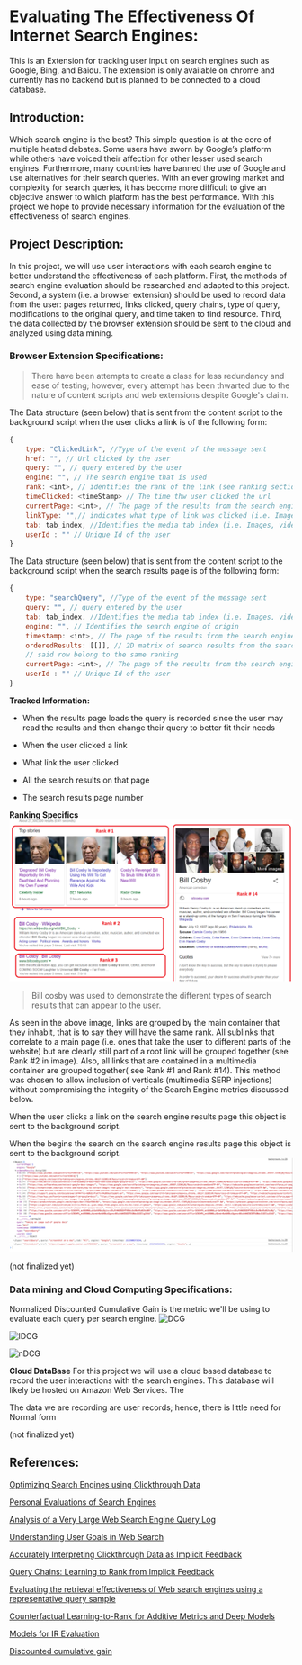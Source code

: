 # Evaluating The Effectiveness Of Internet Search Engines:

This is an Extension for tracking user input on search engines such as Google, Bing, and Baidu.
The extension is only available on chrome and currently has no backend but is planned to be 
connected to a cloud database.

## Introduction:

Which search engine is the best? This simple question is at the core of multiple heated debates. Some users have sworn by Google’s platform while others have voiced their affection for other lesser used search engines. Furthermore, many countries have banned the use of Google and use alternatives for their search queries. With an ever growing market and complexity for search queries, it has become more difficult to give an objective answer to which platform has the best performance. With this project we hope to provide necessary information for the evaluation of the effectiveness of search engines.

## Project Description:

In this project, we will use user interactions with each search engine to better understand the effectiveness of each platform. First, the methods of search engine evaluation should be researched and adapted to this project. Second, a system (i.e. a browser extension) should be used to record data from the user: pages returned, links clicked, query chains, type of query, modifications to the original query, and  time taken to find resource. Third, the data collected by the browser extension should be sent to the cloud and analyzed using data mining. 

### Browser Extension Specifications:
> There have been attempts to create a class for less redundancy and ease of testing; however, every attempt has been
thwarted due to the nature of content scripts and web extensions despite Google's claim. 

The Data structure (seen below) that is sent from the content script to the background script when the user clicks a link is of the following form:
```javascript
{
    type: "ClickedLink", //Type of the event of the message sent
    href: "", // Url clicked by the user
    query: "", // query entered by the user
    engine: "", // The search engine that is used
    rank: <int>, // identifies the rank of the link (see ranking section below)
    timeClicked: <timeStamp> // The time thw user clicked the url
    currentPage: <int>, // The page of the results from the search engine
    linkType: "",// indicates what type of link was clicked (i.e. Image, Video, News, Webpage, etc)
    tab: tab_index, //Identifies the media tab index (i.e. Images, video, news, all)
    userId : "" // Unique Id of the user
}
```
The Data structure (seen below) that is sent from the content script to the background script when the search results page is of the following form:
```javascript
{
    type: "searchQuery", //Type of the event of the message sent
    query: "", // query entered by the user
    tab: tab_index, //Identifies the media tab index (i.e. Images, video, news, all)
    engine: "", // Identifies the search engine of origin
    timestamp: <int>, // The page of the results from the search engine
    orderedResults: [[]], // 2D matrix of search results from the search engine. Each row is a rank and the all links in
    // said row belong to the same ranking
    currentPage: <int>, // The page of the results from the search engine
    userId : "" // Unique Id of the user
}
```
**Tracked Information:**
<ul>
    <li>
        <p>When the results page loads the query is recorded since the user may read the results and then change their query to better fit their needs</p>
    </li>
    <li>
        <p>When the user clicked a link</p>
    </li>
     <li>
        <p>What link the user clicked</p>
    </li>
     <li>
        <p>All the search results on that page</p>
    </li>
     <li>
        <p>The search results page number</p>
    </li>
</ul>

**Ranking Specifics**
![Rankings](https://github.com/kylrbutlr/Extension_app/blob/master/images/pasted%20image%200.png)
>Bill cosby was used to demonstrate the different types of search results that can appear to the user.

As seen in the above image, links are grouped by the main container that they inhabit, that is to say they will have the same rank. All sublinks that correlate to a main page (i.e. ones that take the user to different parts of the website) but are clearly still part of a root link will be grouped together (see Rank #2 in image). Also, all links that are contained in a multimedia container are grouped together( see Rank #1 and Rank #14). This method was chosen to allow inclusion of verticals (multimedia SERP injections) without compromising the integrity of the Search Engine metrics discussed below. 

When the user clicks a link on the search engine results page this object is sent to the background script.

When the begins the search on the search engine results page this object is sent to the background script.
![object Example](https://github.com/kylrbutlr/Extension_app/blob/master/images/Screen%20Shot%202018-07-29%20at%202.39.55%20PM.png)

(not finalized yet)

### Data mining and Cloud Computing Specifications:

Normalized Discounted Cumulative Gain is the metric we'll be using to evaluate each query per search engine.
![DCG](https://wikimedia.org/api/rest_v1/media/math/render/svg/3efe45491d555db398ed663107460f81d6ecaf1e)

![IDCG](https://wikimedia.org/api/rest_v1/media/math/render/svg/0dfdd91ad2b2e59fce87ed6d6e5fa8ddd2678a7b)

![nDCG](https://wikimedia.org/api/rest_v1/media/math/render/svg/b3510c9c5cf42ee8820d65335675cada51b40736)

**Cloud DataBase**
For this project we will use a cloud based database to record the user interactions with the search engines. This 
database will likely be hosted on Amazon Web Services. The 

The data we are recording are user records; hence, there is little need for Normal form

(not finalized yet)

## References:

[Optimizing Search Engines using Clickthrough Data](https://www.cs.cornell.edu/people/tj/publications/joachims_02c.pdf)

[Personal Evaluations of Search Engines](https://www.cs.uic.edu/~liub/searchEval/SearchEngineEvaluation.htm)

[Analysis of a Very Large Web Search Engine Query Log](http://citeseerx.ist.psu.edu/viewdoc/download?doi=10.1.1.83.8477&rep=rep1&type=pdf)

[Understanding User Goals in Web Search](http://www.ambuehler.ethz.ch/CDstore/www2004/docs/1p13.pdf)

[Accurately Interpreting Clickthrough Data as Implicit Feedback](https://www.cs.cornell.edu/people/tj/publications/joachims_etal_05a.pdf)

[Query Chains: Learning to Rank from Implicit Feedback](https://www.cs.cornell.edu/people/tj/publications/radlinski_joachims_05a.pdf)

[Evaluating the retrieval effectiveness of Web search engines using a representative query sample](https://pdfs.semanticscholar.org/0d2e/113b190000807799d4cd623231aca816809b.pdf)

[Counterfactual Learning-to-Rank for Additive Metrics and Deep Models](https://arxiv.org/pdf/1805.00065.pdf)

[Models for IR Evaluation](https://people.cs.umass.edu/~jpjiang/cs646/13_eval2.pdf)

[Discounted cumulative gain](https://en.wikipedia.org/wiki/Discounted_cumulative_gain)
